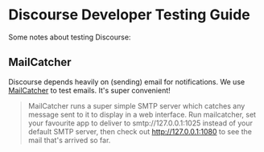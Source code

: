 # Discourse Developer Testing Guide

Some notes about testing Discourse:

## MailCatcher

Discourse depends heavily on (sending) email for notifications. We use [MailCatcher](https://mailcatcher.me/)
to test emails. It's super convenient!

> MailCatcher runs a super simple SMTP server which catches any message sent to it to display in a web interface. Run mailcatcher, set your favourite app to deliver to smtp://127.0.0.1:1025 instead of your default SMTP server, then check out http://127.0.0.1:1080 to see the mail that's arrived so far.
